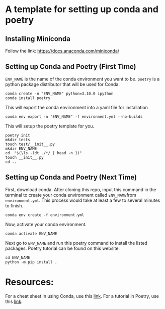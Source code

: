 # A template for setting up conda and poetry

## Installing Miniconda
Follow the link: https://docs.anaconda.com/miniconda/

## Setting up Conda and Poetry (First Time)

```ENV_NAME``` is the name of the conda environment you want to be. ```poetry``` is a python package distributor that will be used for Conda.
```
conda create -n "ENV_NAME" python=3.10.0 ipython
conda install poetry
```

This will export the conda environment into a yaml file for installation
```
conda env export -n "ENV_NAME" -f environment.yml --no-builds
```

This will setup the poetry template for you.
```
poetry init
mkdir tests
touch test/__init__.py
mkdir ENV_NAME
cd  "$(\ls -1dt ./*/ | head -n 1)"
touch __init__.py
cd ..
```

## Setting up Conda and Poetry (Next Time)
First, download conda. After cloning this repo, input this command in the terminal to create your conda environment called ```ENV_NAME```from ```environment.yml```. This process would take at least a few to several minutes to finish. 
```
conda env create -f environment.yml
```
Now, activate your conda environment.
```
conda activate ENV_NAME
```
Next go to ```ENV_NAME``` and run this poetry command to install the listed packages. Poetry tutorial can be found on this website: 
```
cd ENV_NAME
python -m pip install .
```

# Resources:
For a cheat sheet in using Conda, use this [link](https://docs.conda.io/projects/conda/en/4.6.0/_downloads/52a95608c49671267e40c689e0bc00ca/conda-cheatsheet.pdf).
For a tutorial in Poetry, use this [link](https://python-poetry.org/docs/basic-usage/.).


